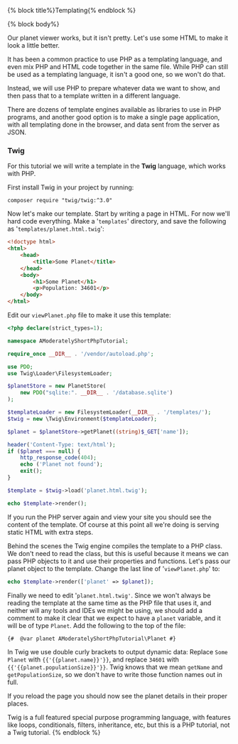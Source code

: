 {% block title%}Templating{% endblock %}

{% block body%}

Our planet viewer works, but it isn't pretty. Let's use some HTML to make it look a little better.

It has been a common practice to use PHP as a templating language, and even mix PHP and HTML code together in the same
file. While PHP can still be used as a templating language, it isn't a good one, so we won't do that.

Instead, we will use PHP to prepare whatever data we want to show, and then pass that to a template written in a
different language. 

There are dozens of template engines available as libraries to use in PHP programs, and another good option
is to make a single page application, with all templating done in the browser, and data sent from the server as JSON.

### Twig

For this tutorial we will write a template in the **Twig** language, which works with PHP.

First install Twig in your project by running:

```shell script
composer require "twig/twig:^3.0"
```

Now let's make our template. Start by writing a page in HTML. For now we'll hard code everything. Make a 
'`templates`' directory, and save the following as '`templates/planet.html.twig`':

```html
<!doctype html>
<html>
    <head>
        <title>Some Planet</title>
    </head>
    <body>
        <h1>Some Planet</h1>
        <p>Population: 34601</p>
    </body>
</html>
```

Edit our `viewPlanet.php` file to make it use this template:

```php
<?php declare(strict_types=1);

namespace AModeratelyShortPhpTutorial;

require_once __DIR__ . '/vendor/autoload.php';

use PDO;
use Twig\Loader\FilesystemLoader;

$planetStore = new PlanetStore(
    new PDO("sqlite:". __DIR__ . '/database.sqlite')
);

$templateLoader = new FilesystemLoader(__DIR__ . '/templates/');
$twig = new \Twig\Environment($templateLoader);

$planet = $planetStore->getPlanet((string)$_GET['name']);

header('Content-Type: text/html');
if ($planet === null) {
    http_response_code(404);
    echo ('Planet not found');
    exit();
}

$template = $twig->load('planet.html.twig');

echo $template->render();
```

If you run the PHP server again and view your site you should see the content of the template. Of course at this point
all we're doing is serving static HTML with extra steps.

Behind the scenes the Twig engine compiles the template to a PHP class. We don't need to read the class, but this is
useful because it means we can pass PHP objects to it and use their properties and functions. Let's pass our planet
object to the template. Change the last line of '`viewPlanet.php`' to:

```php
echo $template->render(['planet' => $planet]);
```

Finally we need to edit '`planet.html.twig'`. Since we won't always be reading the template at the same time as the PHP file 
that uses it, and neither will any tools and IDEs we might be using, we should add a comment to make it clear that we
expect to have a `planet` variable, and it will be of type `Planet`. Add the following to the top of the file:

```twig
{#  @var planet AModeratelyShortPhpTutorial\Planet #}
```

In Twig we use double curly brackets to output dynamic data: Replace `Some Planet` with 
`{{'{{planet.name}}'}}`, and replace `34601` with `{{'{{planet.populationSize}}'}}`. Twig knows that we mean `getName` and
`getPopulationSize`, so we don't have to write those function names out in full.

If you reload the page you should now see the planet details in their proper places.

Twig is a full featured special purpose programming language, with features like loops, conditionals, filters,
inheritance, etc, but this is a PHP tutorial, not a Twig tutorial.
{% endblock %}